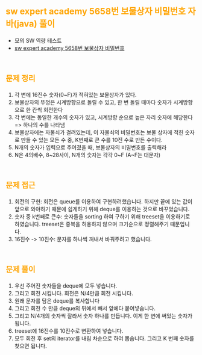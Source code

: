 # <span style="color:orange; font-size:17pt; font-weight:bold">sw expert academy 5658번 보물상자 비밀번호 자바(java)  풀이</span>
- 모의 SW 역량 테스트
- [sw expert academy 5658번 보물상자 비밀번호](https://swexpertacademy.com/main/code/problem/problemDetail.do?contestProbId=AWXRUN9KfZ8DFAUo)
<br><br>

# <span style="color:orange; font-size:15pt">문제 정리</span>
1. 각 변에 16진수 숫자(0~F)가 적혀있는 보물상자가 있다.
2. 보물상자의 뚜껑은 시계방향으로 돌릴 수 있고, 한 번 돌릴 때마다 숫자가 시계방향으로 한 칸씩 회전한다
3. 각 변에는 동일한 개수의 숫자가 있고, 시계방향 순으로 높은 자리 숫자에 해당한다 => 하나의 수를 나타냄
4. 보물상자에는 자물쇠가 걸려있는데, 이 자물쇠의 비밀번호는 보물 상자에 적힌 숫자로 만들 수 있는 모든 수 중, K번째로 큰 수를 10진 수로 만든 수이다.
5. N개의 숫자가 입력으로 주어졌을 때, 보물상자의 비밀번호를 출력해라
6. N은 4의배수, 8~28사이, N개의 숫자는 각각 0~F (A~F는 대문자)
<br><br>

# <span style="color:orange; font-size:15pt">문제 접근</span>
1. 회전의 구현: 회전은 queue를 이용하여 구현하려했습니다. 하지만 끝에 있는 값이 앞으로 와야하기 때문에 쉽게하기 위해 deque를 이용하는 것으로 바꾸었습니다.
2. 숫자 중 k번째로 큰수: 숫자들을 sorting 하여 구하기 위해 treeset을 이용하기로 하였습니다. treeset은 중복을 허용하지 않으며 크기순으로 정렬해주기 때문입니다.
3. 16진수 -> 10진수: 문자를 하나씩 꺼내서 바꿔주려고 했습니다.
<br><br>

# <span style="color:orange; font-size:15pt">문제 풀이</span>
1. 우선 주어진 숫자들을 deque에 모두 넣습니다.
2. 그리고 회전 시킵니다. 회전은 N/4만큼 회전 시킵니다.
3. 원래 문자를 담은 deque를 복사합니다
4. 그리고 회전 수 만큼 deque의 뒤에서 빼서 앞에다 붙여넣습니다.
5. 그리고 N/4개의 숫자씩 잘라서 숫자 하나를 만듭니다. 이게 한 변에 써있는 숫자가 됩니다.
6. treeset에 16진수를 10진수로 변환하여 넣습니다.
7. 모두 회전 후 set의 iterator를 내림 차순으로 하여 뽑습니다. 그리고 K 번째 숫자를 찾으면 됩니다.
